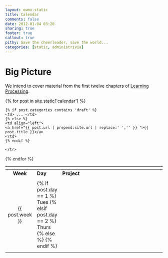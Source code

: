 ```yaml
---
layout: owmx-static
title: Calendar
comments: false
date: 2012-01-04 03:20
sharing: true
footer: true
callout: true
pithy: Save the cheerleader, save the world...
categories: [static, administrivia]
---
```


# Big Picture

We intend to cover material from the first twelve chapters of [Learning Processing](http://www.learningprocessing.com/buy-the-book/).

<table>
<thead>
<tr>
<th align="center"></th>
<th align="left"> </th>
<th align="left" width="70%"> </th>
</tr>
</thead>
<tr>
<td align="center"> <strong>Week</strong> </td>
<td align="left"> <strong>Day</strong> </td>
<td align="left"> <strong>Project</strong> </td>
</tr>
<tr>
<td align="center">  </td>
<td align="left">  </td>
<td align="left">  </td>
</tr>
{% for post in site.static['calendar'] %}
	<tr>
	<td align="center"> {{ post.week }} </td>
	<td align="left"> 
	{% if post.day == 1 %}
	Tues
	{% elsif post.day == 2 %}
	Thurs
	{% else %}
	<!-- No day... -->
	{% endif %}
	</td>
	
	{% if post.categories contains 'draft' %}
	<td> ... </td>
	{% else %}
	<td align="left"> 
	<a href="{{ post.url | prepend:site.url | replace:' ','' }} ">{{ post.title }}</a>
	</td>
	{% endif %}
	
	</tr>
{% endfor %}
<tr>
<td align="center"></td>
<td align="left"> </td>
<td align="left"> </td>
</tr>
</table>
